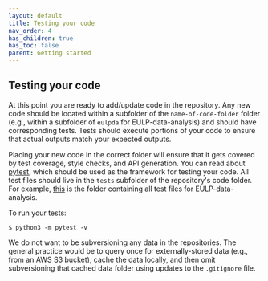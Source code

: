 ```yaml
---
layout: default
title: Testing your code
nav_order: 4
has_children: true
has_toc: false
parent: Getting started
---
```


Testing your code
-----------------
At this point you are ready to add/update code in the repository. Any new code should be located within a subfolder of the `name-of-code-folder` folder (e.g., within a subfolder of `eulpda` for EULP-data-analysis) and should have corresponding tests. Tests should execute portions of your code to ensure that actual outputs match your expected outputs.

Placing your new code in the correct folder will ensure that it gets covered by test coverage, style checks, and API generation. You can read about [pytest](https://docs.pytest.org/en/latest/), which should be used as the framework for testing your code. All test files should live in the `tests` subfolder of the repository's code folder. For example, [this](https://github.com/NREL/EULP-data-analysis/tree/master/eulpda/tests) is the folder containing all test files for EULP-data-analysis.

To run your tests:
```
$ python3 -m pytest -v
```

We do not want to be subversioning any data in the repositories. The general practice would be to query once for externally-stored data (e.g., from an AWS S3 bucket), cache the data locally, and then omit subversioning that cached data folder using updates to the `.gitignore` file.